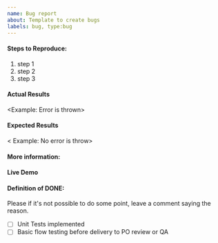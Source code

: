 ```yaml
---
name: Bug report
about: Template to create bugs
labels: bug, type:bug
---
```


#### Steps to Reproduce:

1. step 1
2. step 2
3. step 3

#### Actual Results
<Example: Error is thrown>

#### Expected Results
< Example: No error is throw>

#### More information:
<Optional>

#### Live Demo
<Optional>

#### Definition of DONE:
Please if it's not possible to do some point, leave a comment saying the reason.

- [ ] Unit Tests implemented
- [ ] Basic flow testing before delivery to PO review or QA
